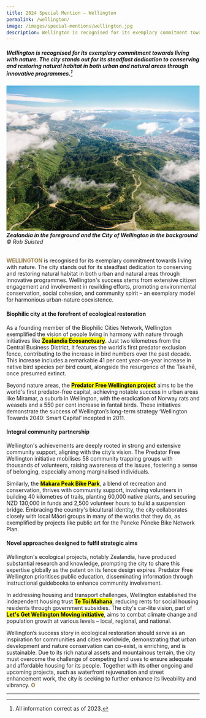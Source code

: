 ```yaml
---
title: 2024 Special Mention — Wellington
permalink: /wellington/
image: /images/special-mentions/wellington.jpg
description: Wellington is recognised for its exemplary commitment towards living with nature. The city stands out for its steadfast dedication to conserving and restoring natural habitat in both urban and natural areas through innovative programmes. 
---
```


##### Wellington is recognised for its exemplary commitment towards living with nature. The city stands out for its steadfast dedication to conserving and restoring natural habitat in both urban and natural areas through innovative programmes.[^1]

###### ![Zealandia in the foreground and the City of Wellington in the background](/images/special-mentions/wellington.jpg)**Zealandia in the foreground and the City of Wellington in the background** © Rob Suisted

<b><font color="#967942">WELLINGTON</font></b> is recognised for its exemplary commitment towards living with nature. The city stands out for its steadfast dedication to conserving and restoring natural habitat in both urban and natural areas through innovative programmes. Wellington's success stems from extensive citizen engagement and involvement in rewilding efforts, promoting environmental conservation, social cohesion, and community spirit – an exemplary model for harmonious urban-nature coexistence. 

#### **Biophilic city at the forefront of ecological restoration**

As a founding member of the Biophilic Cities Network, Wellington exemplified the vision of people living in harmony with nature through initiatives like **<mark>Zealandia Ecosanctuary</mark>**. Just two kilometres from the Central Business District, it features the world’s first predator exclusion fence, contributing to the increase in bird numbers over the past decade. This increase includes a remarkable 41 per cent year-on-year increase in native bird species per bird count, alongside the resurgence of the Takahē, once presumed extinct. 

Beyond nature areas, the **<mark>Predator Free Wellington project</mark>** aims to be the world's first predator-free capital, achieving notable success in urban areas like Miramar, a suburb in Wellington, with the eradication of Norway rats and weasels and a 550 per cent increase in fantail birds. These initiatives demonstrate the success of Wellington’s long-term strategy ‘Wellington Towards 2040: Smart Capital’ incepted in 2011. 

#### **Integral community partnership**

Wellington's achievements are deeply rooted in strong and extensive community support, aligning with the city’s vision. The Predator Free Wellington initiative mobilises 58 community trapping groups with thousands of volunteers, raising awareness of the issues, fostering a sense of belonging, especially among marginalised individuals. 

Similarly, the **<mark>Makara Peak Bike Park</mark>**, a blend of recreation and conservation, thrives with community support, involving volunteers in building 40 kilometres of trails, planting 60,000 native plants, and securing NZD 130,000 in funds and 2,500 volunteer hours to build a suspension bridge. Embracing the country's bicultural identity, the city collaborates closely with local Māori groups in many of the works that they do, as exemplified by projects like public art for the Paneke Pōneke Bike Network Plan. 

#### **Novel approaches designed to fulfil strategic aims**

Wellington's ecological projects, notably Zealandia, have produced substantial research and knowledge, prompting the city to share this expertise globally as the patent on its fence design expires. Predator Free Wellington prioritises public education, disseminating information through instructional guidebooks to enhance community involvement. 

In addressing housing and transport challenges, Wellington established the independent housing trust **<mark>Te Toi Mahana</mark>**, reducing rents for social housing residents through government subsidies. The city's car-lite vision, part of **<mark>Let's Get Wellington Moving initiative</mark>**, aims to combat climate change and population growth at various levels – local, regional, and national.

Wellington’s success story in ecological restoration should serve as an inspiration for communities and cities worldwide, demonstrating that urban development and nature conservation can co-exist, is enriching, and is sustainable. Due to its rich natural assets and mountainous terrain, the city must overcome the challenge of competing land uses to ensure adequate and affordable housing for its people. Together with its other ongoing and upcoming projects, such as waterfront rejuvenation and street enhancement work, the city is seeking to further enhance its liveability and vibrancy. **<font color="#967942">O</font>** 

---

[^1]: All information correct as of 2023.

